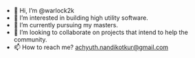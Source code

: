 - 👋 Hi, I’m @warlock2k
- 👀 I’m interested in building high utility software.
- 🌱 I’m currently pursuing my masters.
- 💞️ I’m looking to collaborate on projects that intend to help the community.
- 📫 How to reach me? achyuth.nandikotkur@gmail.com

<!---
warlock2k/warlock2k is a ✨ special ✨ repository because its `README.md` (this file) appears on your GitHub profile.
You can click the Preview link to take a look at your changes.
--->
